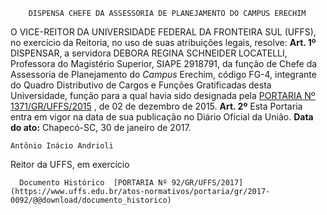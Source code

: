         DISPENSA CHEFE DA ASSESSORIA DE PLANEJAMENTO DO CAMPUS ERECHIM  

 O VICE-REITOR DA UNIVERSIDADE FEDERAL DA FRONTEIRA SUL (UFFS), no exercício da Reitoria, no uso de suas atribuições legais, resolve:   **Art. 1º** DISPENSAR, a servidora DEBORA REGINA SCHNEIDER LOCATELLI, Professora do Magistério Superior, SIAPE 2918791, da função de Chefe da Assessoria de Planejamento do *Campus* Erechim, código FG-4, integrante do Quadro Distributivo de Cargos e Funções Gratificadas desta Universidade, função para a qual havia sido designada pela [PORTARIA Nº 1371/GR/UFFS/2015](https://www.uffs.edu.br/atos-normativos/portaria/gr/2015-1371)  , de 02 de dezembro de 2015.   **Art. 2º** Esta Portaria entra em vigor na data de sua publicação no Diário Oficial da União.      **Data do ato:** Chapecó-SC, 30 de janeiro de 2017.   
 

    Antônio Inácio Andrioli   
 Reitor da UFFS, em exercício 

      Documento Histórico  [PORTARIA Nº 92/GR/UFFS/2017](https://www.uffs.edu.br/atos-normativos/portaria/gr/2017-0092/@@download/documento_historico)     
      